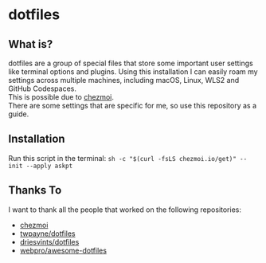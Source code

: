 # dotfiles

## What is?

dotfiles are a group of special files that store some important user settings like terminal options and plugins. Using this installation I can easily roam my settings across multiple machines, including macOS, Linux, WLS2 and GitHub Codespaces.  
This is possible due to [chezmoi](https://www.chezmoi.io).  
There are some settings that are specific for me, so use this repository as a guide.

## Installation

Run this script in the terminal:
`sh -c "$(curl -fsLS chezmoi.io/get)" -- init --apply askpt`

## Thanks To

I want to thank all the people that worked on the following repositories:

- [chezmoi](https://github.com/twpayne/chezmoi)
- [twpayne/dotfiles](https://github.com/twpayne/dotfiles)
- [driesvints/dotfiles](https://github.com/driesvints/dotfiles)
- [webpro/awesome-dotfiles](https://github.com/webpro/awesome-dotfiles)
